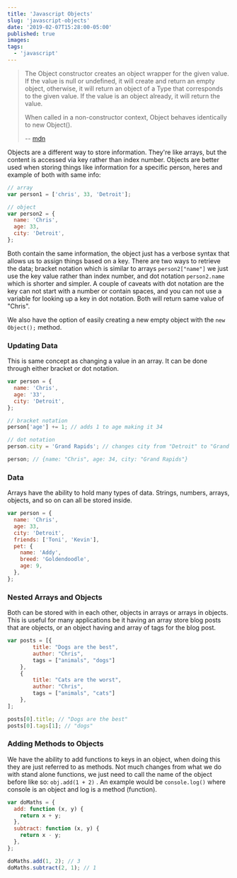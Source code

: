 ```yaml
---
title: 'Javascript Objects'
slug: 'javascript-objects'
date: '2019-02-07T15:28:00-05:00'
published: true
images:
tags:
  - 'javascript'
---
```


> The Object constructor creates an object wrapper for the given value. If the value is null or undefined, it will create and return an empty object, otherwise, it will return an object of a Type that corresponds to the given value. If the value is an object already, it will return the value.
>
> When called in a non-constructor context, Object behaves identically to new Object().
>
> -- [mdn](https://developer.mozilla.org/en-US/docs/Web/JavaScript/Reference/Global_Objects/Object#Examples)

Objects are a different way to store information. They're like arrays, but the content is accessed via key rather than index number. Objects are better used when storing things like information for a specific person, heres and example of both with same info:

```javascript
// array
var person1 = ['chris', 33, 'Detroit'];

// object
var person2 = {
  name: 'Chris',
  age: 33,
  city: 'Detroit',
};
```

Both contain the same information, the object just has a verbose syntax that allows us to assign things based on a key. There are two ways to retrieve the data; bracket notation which is similar to arrays `person2["name"]` we just use the key value rather than index number, and dot notation `person2.name` which is shorter and simpler. A couple of caveats with dot notation are the key can not start with a number or contain spaces, and you can not use a variable for looking up a key in dot notation. Both will return same value of "Chris".

We also have the option of easily creating a new empty object with the `new Object();` method.

### Updating Data

This is same concept as changing a value in an array. It can be done through either bracket or dot notation.

```javascript
var person = {
  name: 'Chris',
  age: '33',
  city: 'Detroit',
};

// bracket notation
person['age'] += 1; // adds 1 to age making it 34

// dot notation
person.city = 'Grand Rapids'; // changes city from "Detroit" to "Grand Rapids"

person; // {name: "Chris", age: 34, city: "Grand Rapids"}
```

### Data

Arrays have the ability to hold many types of data. Strings, numbers, arrays, objects, and so on can all be stored inside.

```javascript
var person = {
  name: 'Chris',
  age: 33,
  city: 'Detroit',
  friends: ['Toni', 'Kevin'],
  pet: {
    name: 'Addy',
    breed: 'Goldendoodle',
    age: 9,
  },
};
```

### Nested Arrays and Objects

Both can be stored with in each other, objects in arrays or arrays in objects. This is useful for many applications be it having an array store blog posts that are objects, or an object having and array of tags for the blog post.

```javascript
var posts = [{
        title: "Dogs are the best",
        author: "Chris",
        tags = ["animals", "dogs"]
    },
    {
        title: "Cats are the worst",
        author: "Chris",
        tags = ["animals", "cats"]
    },
];

posts[0].title; // "Dogs are the best"
posts[0].tags[1]; // "dogs"
```

### Adding Methods to Objects

We have the ability to add functions to keys in an object, when doing this they are just referred to as methods. Not much changes from what we do with stand alone functions, we just need to call the name of the object before like so: `obj.add(1 + 2)` . An example would be `console.log()` where console is an object and log is a method (function).

```javascript
var doMaths = {
  add: function (x, y) {
    return x + y;
  },
  subtract: function (x, y) {
    return x - y;
  },
};

doMaths.add(1, 2); // 3
doMaths.subtract(2, 1); // 1
```
